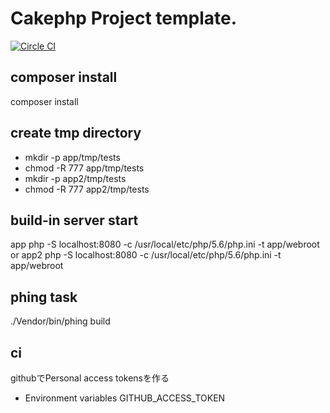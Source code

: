# Cakephp Project template.
[![Circle CI](https://circleci.com/gh/mongorian-chop/cake-template.svg?style=svg)](https://circleci.com/gh/mongorian-chop/cake-template)

## composer install
composer install

## create tmp directory
- mkdir -p app/tmp/tests
- chmod -R 777 app/tmp/tests
- mkdir -p app2/tmp/tests
- chmod -R 777 app2/tmp/tests

## build-in server start
app
    php -S localhost:8080 -c /usr/local/etc/php/5.6/php.ini -t app/webroot
        or
app2
    php -S localhost:8080 -c /usr/local/etc/php/5.6/php.ini -t app/webroot

## phing task
./Vendor/bin/phing build

## ci
githubでPersonal access tokensを作る
- Environment variables
    GITHUB_ACCESS_TOKEN
